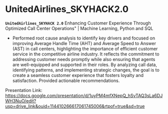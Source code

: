 # UnitedAirlines_SKYHACK2.0
**`UnitedAirlines_SKYHACK 2.0`**
Enhancing Customer Experience Through Optimized Call Center Operations" | Machine Learning, Python and SQL

- Performed root cause analysis to identify key drivers and focused on improving Average Handle Time (AHT) and Average Speed to Answer (AST) in call centers, highlighting the importance of efficient customer service in the competitive airline industry. It reflects the commitment to addressing customer needs promptly while also ensuring that agents are well-equipped and supported in their roles. By analyzing call data, identifying patterns, and implementing strategic changes, the goal is to create a seamless customer experience that fosters loyalty and satisfaction. Provided actionable recommendations.

Presentation Link: https://docs.google.com/presentation/d/1uyPM4mfXNepQ_hSvTAQ3sLa6DJWH3NuO/edit?usp=drive_link&ouid=114410266617061745006&rtpof=true&sd=true
